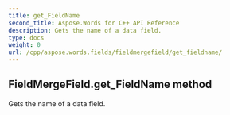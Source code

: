```yaml
---
title: get_FieldName
second_title: Aspose.Words for C++ API Reference
description: Gets the name of a data field. 
type: docs
weight: 0
url: /cpp/aspose.words.fields/fieldmergefield/get_fieldname/
---
```

## FieldMergeField.get_FieldName method


Gets the name of a data field.

